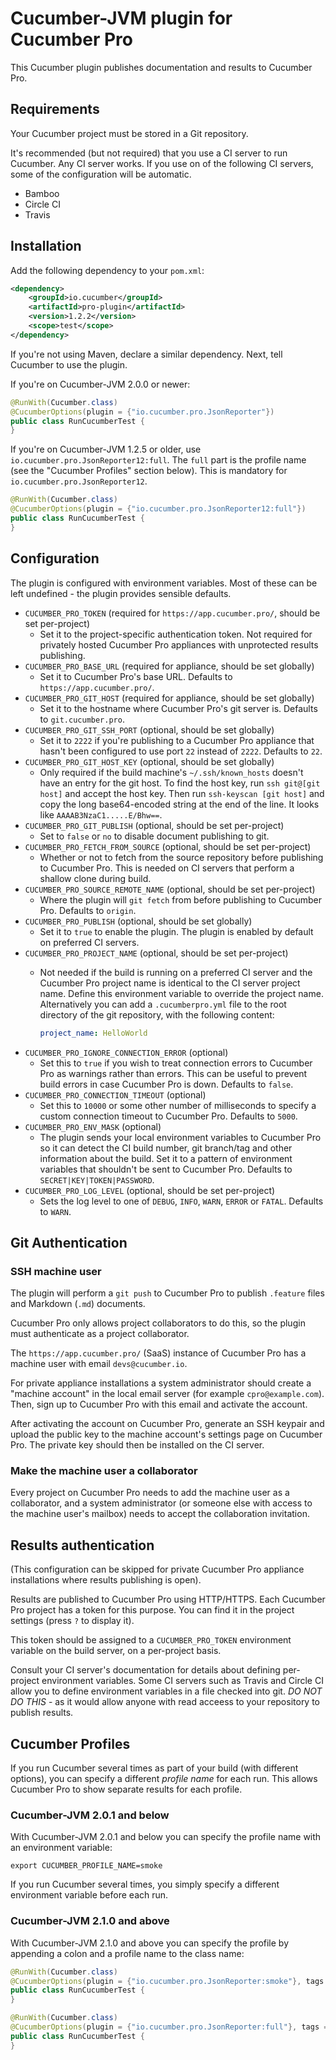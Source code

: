 # Cucumber-JVM plugin for Cucumber Pro

This Cucumber plugin publishes documentation and results to Cucumber Pro.

## Requirements

Your Cucumber project must be stored in a Git repository.

It's recommended (but not required) that you use a CI server to run Cucumber.
Any CI server works. If you use on of the following CI servers, some of the configuration
will be automatic.

* Bamboo
* Circle CI
* Travis

## Installation

Add the following dependency to your `pom.xml`:

```xml
<dependency>
    <groupId>io.cucumber</groupId>
    <artifactId>pro-plugin</artifactId>
    <version>1.2.2</version>
    <scope>test</scope>
</dependency>
```

If you're not using Maven, declare a similar dependency. Next, tell Cucumber to use the plugin. 

If you're on Cucumber-JVM 2.0.0 or newer:

```java
@RunWith(Cucumber.class)
@CucumberOptions(plugin = {"io.cucumber.pro.JsonReporter"})
public class RunCucumberTest {
}
```

If you're on Cucumber-JVM 1.2.5 or older, use `io.cucumber.pro.JsonReporter12:full`.
The `full` part is the profile name (see the "Cucumber Profiles" section below). This is mandatory for `io.cucumber.pro.JsonReporter12`.

```java
@RunWith(Cucumber.class)
@CucumberOptions(plugin = {"io.cucumber.pro.JsonReporter12:full"})
public class RunCucumberTest {
}
```

## Configuration

The plugin is configured with environment variables. Most of these can be left undefined - the plugin
provides sensible defaults.

* `CUCUMBER_PRO_TOKEN` (required for `https://app.cucumber.pro/`, should be set per-project)
    * Set it to the project-specific authentication token. Not required for privately hosted Cucumber Pro appliances with 
      unprotected results publishing.
* `CUCUMBER_PRO_BASE_URL` (required for appliance, should be set globally)
    * Set it to Cucumber Pro's base URL. Defaults to `https://app.cucumber.pro/`.
* `CUCUMBER_PRO_GIT_HOST` (required for appliance, should be set globally)
    * Set it to the hostname where Cucumber Pro's git server is. Defaults to `git.cucumber.pro`.
* `CUCUMBER_PRO_GIT_SSH_PORT` (optional, should be set globally)
    * Set it to `2222` if you're publishing to a Cucumber Pro appliance that hasn't been configured
      to use port `22` instead of `2222`. Defaults to `22`.
* `CUCUMBER_PRO_GIT_HOST_KEY` (optional, should be set globally)
    * Only required if the build machine's `~/.ssh/known_hosts` doesn't have an entry for the git host.
      To find the host key, run `ssh git@[git host]` and accept the host key. Then run `ssh-keyscan [git host]`
      and copy the long base64-encoded string at the end of the line. It looks like `AAAAB3NzaC1.....E/Bhw==`.
* `CUCUMBER_PRO_GIT_PUBLISH` (optional, should be set per-project)
    * Set to `false` or `no` to disable document publishing to git.
* `CUCUMBER_PRO_FETCH_FROM_SOURCE` (optional, should be set per-project)
    * Whether or not to fetch from the source repository before publishing
      to Cucumber Pro. This is needed on CI servers that perform a shallow 
      clone during build.
* `CUCUMBER_PRO_SOURCE_REMOTE_NAME` (optional, should be set per-project)
    * Where the plugin will `git fetch` from before publishing to Cucumber Pro.
      Defaults to `origin`.
* `CUCUMBER_PRO_PUBLISH` (optional, should be set globally)
    * Set it to `true` to enable the plugin. The plugin is enabled by default on preferred CI servers.
* `CUCUMBER_PRO_PROJECT_NAME` (optional, should be set per-project)
    * Not needed if the build is running on a preferred CI server and the Cucumber Pro project name is identical to the 
      CI server project name. Define this environment variable to override the project name.
      Alternatively you can add a `.cucumberpro.yml` file to the root directory of the git repository, with the following
      content:
      
      ```yaml
      project_name: HelloWorld
      ```
* `CUCUMBER_PRO_IGNORE_CONNECTION_ERROR` (optional)
    * Set this to `true` if you wish to treat connection errors to Cucumber Pro as warnings rather than errors.
      This can be useful to prevent build errors in case Cucumber Pro is down. Defaults to `false`.
* `CUCUMBER_PRO_CONNECTION_TIMEOUT` (optional)
    * Set this to `10000` or some other number of milliseconds to specify a custom connection timeout to Cucumber Pro.
      Defaults to `5000`.
* `CUCUMBER_PRO_ENV_MASK` (optional)
    * The plugin sends your local environment variables to Cucumber Pro so it can detect the CI build number, 
      git branch/tag and other information about the build. Set it to a pattern of environment variables that shouldn't 
      be sent to Cucumber Pro. Defaults to `SECRET|KEY|TOKEN|PASSWORD`.
* `CUCUMBER_PRO_LOG_LEVEL` (optional, should be set per-project)
    * Sets the log level to one of `DEBUG`, `INFO`, `WARN`, `ERROR` or `FATAL`. Defaults to `WARN`.

## Git Authentication

### SSH machine user

The plugin will perform a `git push` to Cucumber Pro to publish `.feature` files and Markdown (`.md`) documents.

Cucumber Pro only allows project collaborators to do this, so the plugin must authenticate as a project collaborator.

The `https://app.cucumber.pro/` (SaaS) instance of Cucumber Pro has a machine user with email `devs@cucumber.io`.

For private appliance installations a system administrator should create a "machine account" in the local email server
(for example `cpro@example.com`). Then, sign up to Cucumber Pro with this email and activate the account.

After activating the account on Cucumber Pro, generate an SSH keypair and upload the public key to the machine account's settings page on Cucumber Pro. 
The private key should then be installed on the CI server.

### Make the machine user a collaborator

Every project on Cucumber Pro needs to add the machine user as a collaborator, and a system administrator (or someone
else with access to the machine user's mailbox) needs to accept the collaboration invitation.

## Results authentication

(This configuration can be skipped for private Cucumber Pro appliance installations where results publishing is open).

Results are published to Cucumber Pro using HTTP/HTTPS. Each Cucumber Pro project has a token for this purpose.
You can find it in the project settings (press `?` to display it).

This token should be assigned to a `CUCUMBER_PRO_TOKEN` environment variable on the build server, on a per-project basis.

Consult your CI server's documentation for details about defining per-project environment variables.
Some CI servers such as Travis and Circle CI allow you to define environment variables in a file checked into git.
*DO NOT DO THIS* - as it would allow anyone with read acceess to your repository to publish results.

## Cucumber Profiles

If you run Cucumber several times as part of your build (with different options), you can
specify a different *profile name* for each run. This allows Cucumber Pro to show separate results for each profile.

### Cucumber-JVM 2.0.1 and below

With Cucumber-JVM 2.0.1 and below you can specify the profile name with an environment variable:

```
export CUCUMBER_PROFILE_NAME=smoke
```

If you run Cucumber several times, you simply specify a different environment variable before each run.

### Cucumber-JVM 2.1.0 and above

With Cucumber-JVM 2.1.0 and above you can specify the profile by appending a colon and a profile name to the class name:

```java
@RunWith(Cucumber.class)
@CucumberOptions(plugin = {"io.cucumber.pro.JsonReporter:smoke"}, tags = "@ui and @smoke")
public class RunCucumberTest {
}
```

```java
@RunWith(Cucumber.class)
@CucumberOptions(plugin = {"io.cucumber.pro.JsonReporter:full"}, tags = "not @ui and not @smoke")
public class RunCucumberTest {
}
```
